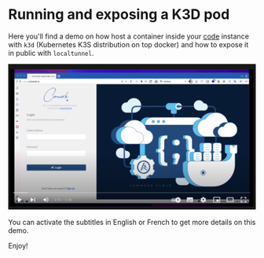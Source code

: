 # Running and exposing a K3D pod

Here you'll find a demo on how host a container inside your [code](../../code.md) instance with `k3d` (Kubernetes K3S distribution on top docker) and how to expose it in public with `localtunnel`.

[![code_demo_2](../../img/demo_2.png)](https://youtu.be/9NVV1wbv4ZI)

You can activate the subtitles in English or French to get more details on this demo. 

Enjoy!
